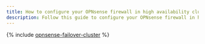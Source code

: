 ```yaml
---
title: How to configure your OPNsense firewall in high availability cluster mode on {{ baremetal-name }} servers
description: Follow this guide to configure your OPNsense firewall in high availability cluster mode on {{ baremetal-full-name }} servers.
---
```


{% include [opnsense-failover-cluster](../../_tutorials/routing/opnsense-failover-cluster.md) %}